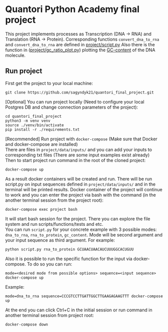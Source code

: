 # Quantori Python Academy final project
This project implements processes as Transcription (DNA -> RNA) and Translation (RNA -> Protein). Corresponding
functions `convert_dna_to_rna` and `convert_dna_to_rna` are defined in [project/script.py](project/script.py)
Also there is the function in ([project/gc_ratio_plot.py](project/gc_ratio_plot.py)) plotting the
[GC-content](https://en.wikipedia.org/wiki/GC-content) of the DNA molecule.

## Run project
First get the project to your local machine:
```commandline
git clone https://github.com/sagyndyk21/quantori_final_project.git
```
[Optional] You can run project locally (Need to configure your local Postgres DB and change connection parameters
of the project):
```commandline
cd quantori_final_project
python3 -m venv venv
source ./venv/bin/activate
pip install -r ./requirements.txt
```
[Recommended] Run project with `docker-compose` (Make sure that Docker and docker-compose are installed) <br />
There are files in `project/data/inputs/` and you can add your inputs to corresponding txt files (There are
some input examples exist already) <br />
Then to start project run command in the root of the cloned project:
```commandline
docker-compose up
```
As a result docker containers will be created and run. There will be run script.py on input sequences defined in
`project/data/inputs/` and in the terminal will be printed results. Docker container of the project will continue
to work and you can enter the project via bash with the command (in the another terminal session from the project root):
```commandline
docker-compose exec project bash
```
It will start bash session for the project. There you can explore the file system and run scripts/functions/tests and etc. <br />
You can run `script.py` for your concrete example with 3 possible modes: `dna_to_rna`, `rna_to_protein`, `gc_content`.
Mode will be second argument and your input sequence as third argument. For example:
```commandline
python script.py rna_to_protein GCUAACUAACAUCUUUGGCACUGUU
```
Also it is possible to run the specific function for the input via docker-compose. To do so you can run:
```commandline
mode=<desired mode from possible options> sequence=<input sequence> docker-compose up
```
Example:
```commandline
mode=dna_to_rna sequence=CCCGTCCTTGATTGGCTTGAAGAGAAGTTT docker-compose up
```
At the end you can click Ctrl+C in the initial session or run command in another terminal session from project root:
```commandline
docker-compose down
```
